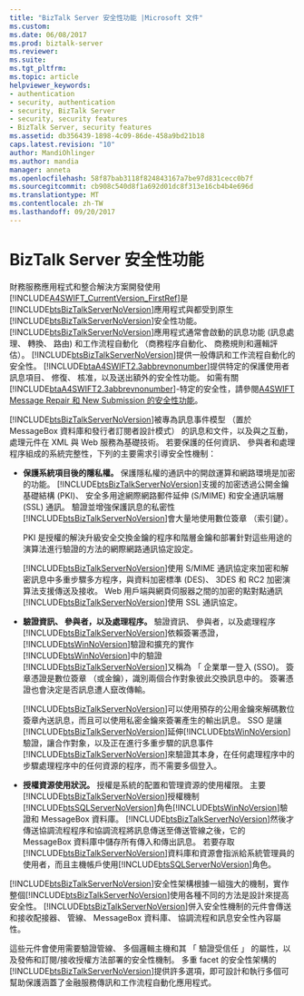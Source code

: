 ```yaml
---
title: "BizTalk Server 安全性功能 |Microsoft 文件"
ms.custom: 
ms.date: 06/08/2017
ms.prod: biztalk-server
ms.reviewer: 
ms.suite: 
ms.tgt_pltfrm: 
ms.topic: article
helpviewer_keywords:
- authentication
- security, authentication
- security, BizTalk Server
- security, security features
- BizTalk Server, security features
ms.assetid: db356439-1898-4c09-86de-458a9bd21b18
caps.latest.revision: "10"
author: MandiOhlinger
ms.author: mandia
manager: anneta
ms.openlocfilehash: 58f87bab3118f824843167a7be97d831cecc0b7f
ms.sourcegitcommit: cb908c540d8f1a692d01dc8f313e16cb4b4e696d
ms.translationtype: MT
ms.contentlocale: zh-TW
ms.lasthandoff: 09/20/2017
---
```

# <a name="biztalk-server-security-features"></a>BizTalk Server 安全性功能
財務服務應用程式和整合解決方案開發使用[!INCLUDE[A4SWIFT_CurrentVersion_FirstRef](../../includes/a4swift-currentversion-firstref-md.md)]是[!INCLUDE[btsBizTalkServerNoVersion](../../includes/btsbiztalkservernoversion-md.md)]應用程式與都受到原生[!INCLUDE[btsBizTalkServerNoVersion](../../includes/btsbiztalkservernoversion-md.md)]安全性功能。 [!INCLUDE[btsBizTalkServerNoVersion](../../includes/btsbiztalkservernoversion-md.md)]應用程式通常會啟動的訊息功能 (訊息處理、 轉換、 路由) 和工作流程自動化 （商務程序自動化、 商務規則和邏輯評估）。 [!INCLUDE[btsBizTalkServerNoVersion](../../includes/btsbiztalkservernoversion-md.md)]提供一般傳訊和工作流程自動化的安全性。 [!INCLUDE[btaA4SWIFT2.3abbrevnonumber](../../includes/btaa4swift2-3abbrevnonumber-md.md)]提供特定的保護使用者訊息項目、 修復、 核准，以及送出額外的安全性功能。 如需有關[!INCLUDE[btaA4SWIFT2.3abbrevnonumber](../../includes/btaa4swift2-3abbrevnonumber-md.md)]-特定的安全性，請參閱[A4SWIFT Message Repair 和 New Submission 的安全性功能](../../adapters-and-accelerators/accelerator-swift/a4swift-security-features-for-message-repair-and-new-submission.md)。  
  
 [!INCLUDE[btsBizTalkServerNoVersion](../../includes/btsbiztalkservernoversion-md.md)]被專為訊息事件模型 （置於 MessageBox 資料庫和發行者訂閱者設計模式） 的訊息和文件，以及與之互動，處理元件在 XML 與 Web 服務為基礎技術。 若要保護的任何資訊、 參與者和處理程序組成的系統完整性，下列的主要需求引導安全性機制：  
  
-   **保護系統項目後的隱私權。** 保護隱私權的通訊中的開啟運算和網路環境是加密的功能。 [!INCLUDE[btsBizTalkServerNoVersion](../../includes/btsbiztalkservernoversion-md.md)]支援的加密透過公開金鑰基礎結構 (PKI)、 安全多用途網際網路郵件延伸 (S/MIME) 和安全通訊端層 (SSL) 通訊。 驗證並增強保護訊息的私密性[!INCLUDE[btsBizTalkServerNoVersion](../../includes/btsbiztalkservernoversion-md.md)]會大量地使用數位簽章 （索引鍵）。  
  
     PKI 是授權的解決升級安全交換金鑰的程序和階層金鑰和部署針對這些用途的演算法進行驗證的方法的網際網路通訊協定設定。  
  
     [!INCLUDE[btsBizTalkServerNoVersion](../../includes/btsbiztalkservernoversion-md.md)]使用 S/MIME 通訊協定來加密和解密訊息中多重步驟多方程序，與資料加密標準 (DES)、 3DES 和 RC2 加密演算法支援傳送及接收。 Web 用戶端與網頁伺服器之間的加密的點對點通訊[!INCLUDE[btsBizTalkServerNoVersion](../../includes/btsbiztalkservernoversion-md.md)]使用 SSL 通訊協定。  
  
-   **驗證資訊、 參與者，以及處理程序。** 驗證資訊、 參與者，以及處理程序[!INCLUDE[btsBizTalkServerNoVersion](../../includes/btsbiztalkservernoversion-md.md)]依賴簽署憑證，[!INCLUDE[btsWinNoVersion](../../includes/btswinnoversion-md.md)]驗證和擴充的實作[!INCLUDE[btsWinNoVersion](../../includes/btswinnoversion-md.md)]中的驗證[!INCLUDE[btsBizTalkServerNoVersion](../../includes/btsbiztalkservernoversion-md.md)]又稱為 「 企業單一登入 (SSO)。 簽章憑證是數位簽章 （或金鑰），識別兩個合作對象彼此交換訊息中的。 簽署憑證也會決定是否訊息遭人竄改傳輸。  
  
     [!INCLUDE[btsBizTalkServerNoVersion](../../includes/btsbiztalkservernoversion-md.md)]可以使用預存的公用金鑰來解碼數位簽章內送訊息，而且可以使用私密金鑰來簽署產生的輸出訊息。 SSO 是讓[!INCLUDE[btsBizTalkServerNoVersion](../../includes/btsbiztalkservernoversion-md.md)]延伸[!INCLUDE[btsWinNoVersion](../../includes/btswinnoversion-md.md)]驗證，讓合作對象，以及正在進行多重步驟的訊息事件[!INCLUDE[btsBizTalkServerNoVersion](../../includes/btsbiztalkservernoversion-md.md)]來驗證其本身，在任何處理程序中的步驟處理程序中的任何資源的程序，而不需要多個登入。  
  
-   **授權資源使用狀況。** 授權是系統的配置和管理資源的使用權限。 主要[!INCLUDE[btsBizTalkServerNoVersion](../../includes/btsbiztalkservernoversion-md.md)]授權機制[!INCLUDE[btsSQLServerNoVersion](../../includes/btssqlservernoversion-md.md)]角色[!INCLUDE[btsWinNoVersion](../../includes/btswinnoversion-md.md)]驗證和 MessageBox 資料庫。 [!INCLUDE[btsBizTalkServerNoVersion](../../includes/btsbiztalkservernoversion-md.md)]然後才傳送協調流程程序和協調流程將訊息傳送至傳送管線之後，它的 MessageBox 資料庫中儲存所有傳入和傳出訊息。 若要存取[!INCLUDE[btsBizTalkServerNoVersion](../../includes/btsbiztalkservernoversion-md.md)]資料庫和資源會指派給系統管理員的使用者，而且主機帳戶使用[!INCLUDE[btsSQLServerNoVersion](../../includes/btssqlservernoversion-md.md)]角色。  
  
 [!INCLUDE[btsBizTalkServerNoVersion](../../includes/btsbiztalkservernoversion-md.md)]安全性架構根據一組強大的機制，實作整個[!INCLUDE[btsBizTalkServerNoVersion](../../includes/btsbiztalkservernoversion-md.md)]使用各種不同的方法是設計來提高安全性。 [!INCLUDE[btsBizTalkServerNoVersion](../../includes/btsbiztalkservernoversion-md.md)]併入安全性機制的元件會傳送和接收配接器、 管線、 MessageBox 資料庫、 協調流程和訊息安全性內容屬性。  
  
 這些元件會使用需要驗證管線、 多個邏輯主機和其 「 驗證受信任 」 的屬性，以及發佈和訂閱/接收授權方法部署的安全性機制。 多重 facet 的安全性架構的[!INCLUDE[btsBizTalkServerNoVersion](../../includes/btsbiztalkservernoversion-md.md)]提供許多選項，即可設計和執行多個可幫助保護涵蓋了金融服務傳訊和工作流程自動化應用程式。